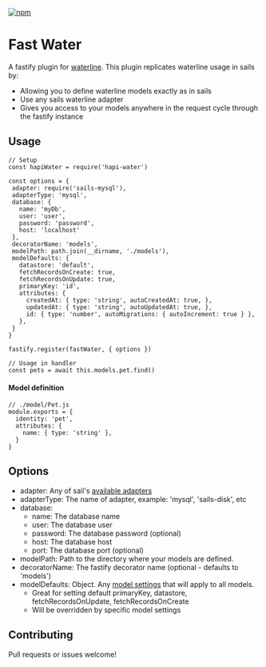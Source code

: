 [![npm](https://img.shields.io/npm/v/hapi-water.svg)](https://www.npmjs.com/package/hapi-water)

# Fast Water
A fastify plugin for [waterline](https://github.com/balderdashy/waterline).  This plugin replicates waterline usage in sails by:
* Allowing you to define waterline models exactly as in sails 
* Use any sails waterline adapter
* Gives you access to your models anywhere in the request cycle through the fastify instance  

## Usage

```
// Setup
const hapiWater = require('hapi-water')

const options = {
 adapter: require('sails-mysql'),
 adapterType: 'mysql',
 database: {
   name: 'myDb',
   user: 'user',
   password: 'password',
   host: 'localhost'
 },
 decoratorName: 'models',
 modelPath: path.join(__dirname, './models'),
 modelDefaults: {
   datastore: 'default',
   fetchRecordsOnCreate: true,
   fetchRecordsOnUpdate: true,
   primaryKey: 'id',
   attributes: {
     createdAt: { type: 'string', autoCreatedAt: true, },
     updatedAt: { type: 'string', autoUpdatedAt: true, },
     id: { type: 'number', autoMigrations: { autoIncrement: true } },
   },
 }
}

fastify.register(fastWater, { options })

// Usage in handler
const pets = await this.models.pet.find()
```

#### Model definition
```
// ./model/Pet.js
module.exports = {
  identity: 'pet',
  attributes: {
    name: { type: 'string' },  
  }
}
```

## Options

* adapter: Any of sail's [available adapters](https://next.sailsjs.com/documentation/concepts/extending-sails/adapters/available-adapters)
* adapterType: The name of adapter, example: 'mysql', 'sails-disk', etc
* database:
  * name: The database name
  * user: The database user
  * password: The database password (optional)
  * host: The database host
  * port: The database port (optional)
* modelPath: Path to the directory where your models are defined.
* decoratorName: The fastify decorator name (optional - defaults to 'models')
* modelDefaults: Object. Any [model settings](https://sailsjs.com/documentation/concepts/models-and-orm/model-settings) that will apply to all models.   
  * Great for setting default primaryKey, datastore, fetchRecordsOnUpdate, fetchRecordsOnCreate
  * Will be overridden by specific model settings

## Contributing
Pull requests or issues welcome!